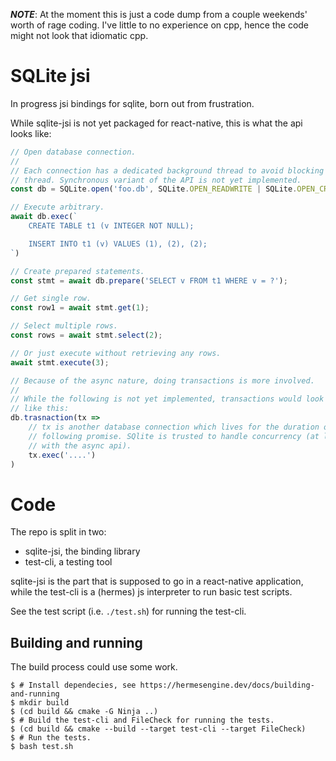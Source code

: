 ***NOTE***: At the moment this is just a code dump from a couple weekends'
worth of rage coding. I've little to no experience on cpp, hence the code might
not look that idiomatic cpp.

# SQLite jsi

In progress jsi bindings for sqlite, born out from frustration.

While sqlite-jsi is not yet packaged for react-native, this is what the api
looks like:

```javascript
// Open database connection.
//
// Each connection has a dedicated background thread to avoid blocking the UI
// thread. Synchronous variant of the API is not yet implemented.
const db = SQLite.open('foo.db', SQLite.OPEN_READWRITE | SQLite.OPEN_CREATE);

// Execute arbitrary.
await db.exec(`
    CREATE TABLE t1 (v INTEGER NOT NULL);

    INSERT INTO t1 (v) VALUES (1), (2), (2);
`)

// Create prepared statements.
const stmt = await db.prepare('SELECT v FROM t1 WHERE v = ?');

// Get single row.
const row1 = await stmt.get(1);

// Select multiple rows.
const rows = await stmt.select(2);

// Or just execute without retrieving any rows.
await stmt.execute(3);

// Because of the async nature, doing transactions is more involved.
//
// While the following is not yet implemented, transactions would look something
// like this:
db.trasnaction(tx => 
    // tx is another database connection which lives for the duration of the
    // following promise. SQlite is trusted to handle concurrency (at least
    // with the async api).
    tx.exec('....')
)
```
# Code

The repo is split in two:

* sqlite-jsi, the binding library
* test-cli, a testing tool

sqlite-jsi is the part that is supposed to go in a react-native application,
while the test-cli is a (hermes) js interpreter to run basic test scripts.

See the test script (i.e. `./test.sh`) for running the test-cli.

## Building and running

The build process could use some work.

```
$ # Install dependecies, see https://hermesengine.dev/docs/building-and-running
$ mkdir build
$ (cd build && cmake -G Ninja ..)
$ # Build the test-cli and FileCheck for running the tests.
$ (cd build && cmake --build --target test-cli --target FileCheck)
$ # Run the tests.
$ bash test.sh
```
